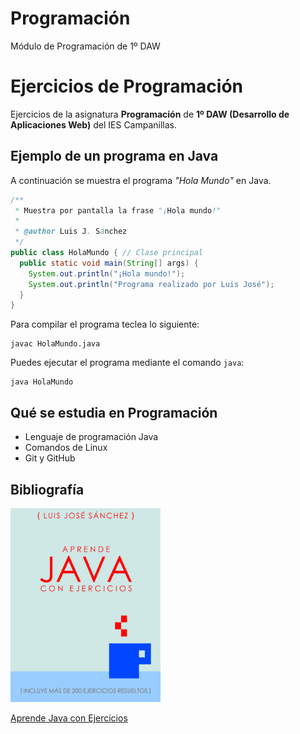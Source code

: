 # Programación

Módulo de Programación de 1º DAW

# Ejercicios de Programación

Ejercicios de la asignatura **Programación** de **1º DAW (Desarrollo de Aplicaciones Web)** del IES Campanillas.

## Ejemplo de un programa en Java

A continuación se muestra el programa *"Hola Mundo"* en Java.

```java
/**
 * Muestra por pantalla la frase "¡Hola mundo!"
 *
 * @author Luis J. Sánchez
 */
public class HolaMundo { // Clase principal
  public static void main(String[] args) {
    System.out.println("¡Hola mundo!");
    System.out.println("Programa realizado por Luis José");
  }
}
```

Para compilar el programa teclea lo siguiente:

```console
javac HolaMundo.java
```

Puedes ejecutar el programa mediante el comando `java`:

```console
java HolaMundo
```

## Qué se estudia en Programación

* Lenguaje de programación Java
* Comandos de Linux
* Git y GitHub

## Bibliografía

<img src="imagenes/aprendejava.jpeg" width="240px">

[Aprende Java con Ejercicios](https://leanpub.com/aprendejava)
